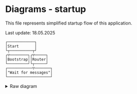 # Diagrams - startup

This file represents simplified startup flow of this application.

Last update: 18.05.2025

```text
┌────────────┐       
│Start       │       
└┬──────────┬┘       
┌▽────────┐┌▽─────┐  
│Bootstrap││Router│  
└─────────┘└┬─────┘  
┌───────────▽───────┐
│"Wait for messages"│
└───────────────────┘
```

<details>
  <summary>Raw diagram</summary>

  Start -> Bootstrap
  Start -> Router -> "Wait for messages"

  Diagram made using Diagon 
</details>
